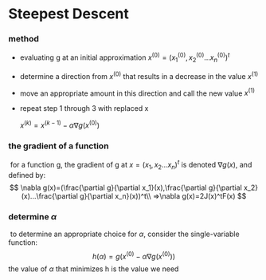 # Steepest Descent

### method

- evaluating g at an initial approximation $x^{(0)}=(x_1^{(0)},x_2^{(0)}...x_n^{(0)})^t$

- determine a direction from $x^{(0)}$ that results in a decrease in the value $x^{(1)}$

- move an appropriate amount in this direction and call the new value $x^{(1)}$

- repeat step 1 through 3 with replaced x

  $x^{(k)}=x^{(k-1)}-\alpha \nabla g(x^{(0)})$

### the gradient of a function

​	for a function g, the gradient of g at $x = (x_1,x_2...x_n)^t$ is denoted $\nabla g(x)$, and defined by:
$$
\nabla g(x)=(\frac{\partial g}{\partial x_1}(x),\frac{\partial g}{\partial x_2}(x)...\frac{\partial g}{\partial x_n}(x))^t\\
=>\nabla g(x)=2J(x)^tF(x)
$$

### determine $\alpha$

​	to determine an appropriate choice for $\alpha$, consider the single-variable function:
$$
h(\alpha)=g(x^{(0)}-\alpha \nabla g(x^{(0)}))
$$
the value of $\alpha$ that minimizes h is the value we need
